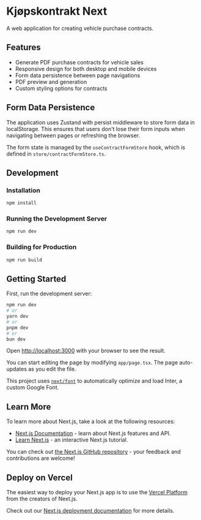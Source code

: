 # Kjøpskontrakt Next

A web application for creating vehicle purchase contracts.

## Features

- Generate PDF purchase contracts for vehicle sales
- Responsive design for both desktop and mobile devices
- Form data persistence between page navigations
- PDF preview and generation
- Custom styling options for contracts

## Form Data Persistence

The application uses Zustand with persist middleware to store form data in localStorage. This ensures that users don't lose their form inputs when navigating between pages or refreshing the browser.

The form state is managed by the `useContractFormStore` hook, which is defined in `store/contractFormStore.ts`.

## Development

### Installation

```bash
npm install
```

### Running the Development Server

```bash
npm run dev
```

### Building for Production

```bash
npm run build
```

## Getting Started

First, run the development server:

```bash
npm run dev
# or
yarn dev
# or
pnpm dev
# or
bun dev
```

Open [http://localhost:3000](http://localhost:3000) with your browser to see the result.

You can start editing the page by modifying `app/page.tsx`. The page auto-updates as you edit the file.

This project uses [`next/font`](https://nextjs.org/docs/basic-features/font-optimization) to automatically optimize and load Inter, a custom Google Font.

## Learn More

To learn more about Next.js, take a look at the following resources:

- [Next.js Documentation](https://nextjs.org/docs) - learn about Next.js features and API.
- [Learn Next.js](https://nextjs.org/learn) - an interactive Next.js tutorial.

You can check out [the Next.js GitHub repository](https://github.com/vercel/next.js/) - your feedback and contributions are welcome!

## Deploy on Vercel

The easiest way to deploy your Next.js app is to use the [Vercel Platform](https://vercel.com/new?utm_medium=default-template&filter=next.js&utm_source=create-next-app&utm_campaign=create-next-app-readme) from the creators of Next.js.

Check out our [Next.js deployment documentation](https://nextjs.org/docs/deployment) for more details.
